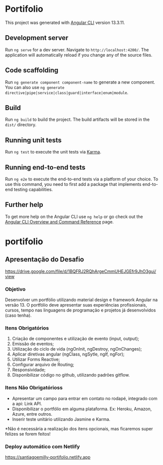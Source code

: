 # Portifolio

This project was generated with [Angular CLI](https://github.com/angular/angular-cli) version 13.3.11.

## Development server

Run `ng serve` for a dev server. Navigate to `http://localhost:4200/`. The application will automatically reload if you change any of the source files.

## Code scaffolding

Run `ng generate component component-name` to generate a new component. You can also use `ng generate directive|pipe|service|class|guard|interface|enum|module`.

## Build

Run `ng build` to build the project. The build artifacts will be stored in the `dist/` directory.

## Running unit tests

Run `ng test` to execute the unit tests via [Karma](https://karma-runner.github.io).

## Running end-to-end tests

Run `ng e2e` to execute the end-to-end tests via a platform of your choice. To use this command, you need to first add a package that implements end-to-end testing capabilities.

## Further help

To get more help on the Angular CLI use `ng help` or go check out the [Angular CLI Overview and Command Reference](https://angular.io/cli) page.

# portifolio

## Apresentação do Desafio

https://drive.google.com/file/d/1BQFRJ2RQhArgeCmmUHEJGEfr9JhO3gui/view

### Objetivo

Desenvolver um portfólio utilizando material design e framework Angular na versão 13.
O portfólio deve apresentar suas experiências profissionais, cursos, tempo nas
linguagens de programação e projetos já desenvolvidos (caso tenha).

### Itens Obrigatórios

<ol>
  <li>Criação de componentes e utilização de evento (input, output);</li>
  <li>Emissão de eventos;</li>
  <li>Utilização do ciclo de vida (ngOnInit, ngDestroy, ngOnChanges);</li>
  <li>Aplicar diretivas angular (ngClass, ngSytle, ngIf, ngFor);</li>
  <li>Utilizar Forms Reactive;</li>
  <li>Configurar arquivo de Routing;</li>
  <li>Responsividade;</li>
  <li>Disponibilizar código no github, utilizando padrões gitflow.</li>
</ol>

### Itens Não Obrigatórioss

<ul>
  <li>Apresentar um campo para entrar em contato no rodapé, integrado com a api: Link API.</li>
  <li>Disponibilizar o portfólio em alguma plataforma. Ex: Heroku, Amazon, Azure, entre outros.</li>
  <li>Inserir teste unitário utilizando Jasmine e Karma.</li>
</ul>
*Não é necessária a realização dos itens opcionais, mas ficaremos super felizes se forem feitos!

### Deploy automático com Netlify

https://santiagoemilly-portifolio.netlify.app



